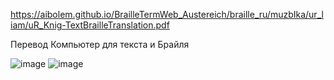 https://aibolem.github.io/BrailleTermWeb_Austereich/braille_ru/muzbIka/ur_liam/uR_Knig-TextBrailleTranslation.pdf

Перевод Компьютер для текста и Брайля

![image](https://github.com/aibolem/BrailleTermWeb_Austereich/assets/102619282/2c7681a7-bfb1-4870-a37c-709cbf657db0)
![image](https://github.com/aibolem/BrailleTermWeb_Austereich/assets/102619282/06f6dab1-0f40-44ba-898a-6ad8564b3f77)
